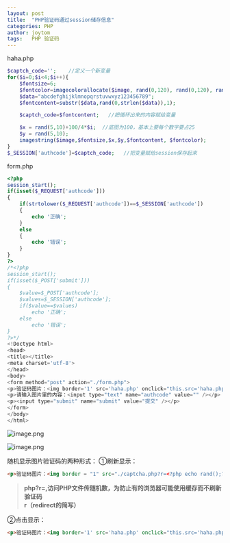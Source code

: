 ```yaml
---
layout: post
title:  "PHP验证码通过session储存信息"
categories: PHP
author: joytom
tags:   PHP 验证码
---
```


haha.php
```php
$captch_code='';    //定义一个新变量
for($i=0;$i<4;$i++){
	$fontsize=6;
	$fontcolor=imagecolorallocate($image, rand(0,120), rand(0,120), rand(0,120));
	$data="abcdefghijklmnopqrstuvwxyz123456789";
	$fontcontent=substr($data,rand(0,strlen($data)),1);

	$captch_code=$fontcontent;   //把循环出来的内容赋给变量

	$x = rand(5,10)+100/4*$i;  //底图为100，基本上要每个数字要占25
	$y = rand(5,10);
	imagestring($image,$fontsize,$x,$y,$fontcontent, $fontcolor);
}
$_SESSION['authcode']=$captch_code;   //把变量赋给session保存起来
```
form.php
```php
<?php
session_start();
if(isset($_REQUEST['authcode']))
{
	if(strtolower($_REQUEST['authcode'])==$_SESSION['authcode'])
	{
		echo '正确';
	}
	else
	{
		echo '错误';
	}
}
?>
/*<?php
session_start();
if(isset($_POST['submit']))
{
	$value=$_POST['authcode'];
	$values=$_SESSION['authcode'];
	if($value==$values)
		echo '正确';
	else
		echo '错误';
}
?>*/
<!Doctype html>
<head>
<title></title>
<meta charset='utf-8'>
</head>
<body>
<form method="post" action="./form.php">
<p>验证码图片：<img border='1' src='haha.php' onclick="this.src='haha.php?t=' + Math.random()" title="点击刷新"/> </p>
<p>请输入图片里的内容：<input type="text" name="authcode" value="" /></p>
<p><input type="submit" name="submit" value="提交" /></p>
</form>
</body>
</html>
```
![image.png](https://upload-images.jianshu.io/upload_images/13570975-1ca7f95db9b7b67a.png?imageMogr2/auto-orient/strip%7CimageView2/2/w/1240)

![image.png](https://upload-images.jianshu.io/upload_images/13570975-64c587af42491557.png?imageMogr2/auto-orient/strip%7CimageView2/2/w/1240)

随机显示图片验证码的两种形式：
①刷新显示：
  ```html
<p>验证码图片：<img border = "1" src="./captcha.php?r=<?php echo rand();?>"width:100px,height:100px" /></p>
```
>**php?r=<?PHP echo rand(); ?>,访问PHP文件传随机数，为防止有的浏览器可能使用缓存而不刷新验证码<br/>r（redirect的简写）**

②点击显示：
```html
<p>验证码图片：<img border='1' src='haha.php' onclick="this.src='haha.php?t=' + Math.random()" title="点击刷新"/> </p>
```